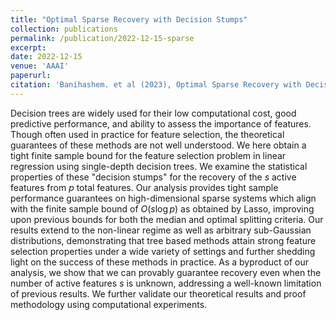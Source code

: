 ```yaml
---
title: "Optimal Sparse Recovery with Decision Stumps"
collection: publications
permalink: /publication/2022-12-15-sparse
excerpt: 
date: 2022-12-15
venue: 'AAAI'
paperurl: 
citation: 'Banihashem. et al (2023), Optimal Sparse Recovery with Decision Stumps (AAAI 2023)'
---
```


Decision trees are widely used for their low computational cost, good predictive performance, and ability to assess the importance of features. Though often used in practice for feature selection, the theoretical guarantees of these methods are not well understood. We here obtain a tight finite sample bound for the feature selection problem in linear regression using single-depth decision trees. We examine the statistical properties of these "decision stumps" for the recovery of the $s$ active features from $p$ total features. Our analysis provides tight sample performance guarantees on high-dimensional sparse systems which align with the finite sample bound of $O(s \log p)$ as obtained by Lasso, improving upon previous bounds for both the median and optimal splitting criteria. Our results extend to the non-linear regime as well as arbitrary sub-Gaussian distributions, demonstrating that tree based methods attain strong feature selection properties under a wide variety of settings and further shedding light on the success of these methods in practice. 
As a byproduct of our analysis, we show that we can provably guarantee recovery even when the number of active features $s$ is unknown, addressing a well-known limitation of previous results.
We further validate our theoretical results and proof methodology using computational experiments.
